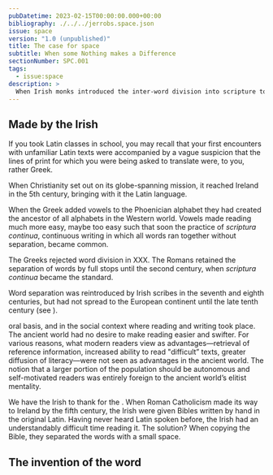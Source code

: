 ```yaml
---
pubDatetime: 2023-02-15T00:00:00.000+00:00
bibliography: ./../../jerrobs.space.json
issue: space
version: "1.0 (unpublished)"
title: The case for space
subtitle: When some Nothing makes a Difference
sectionNumber: SPC.001
tags:
  - issue:space
description: >
  When Irish monks introduced the inter-word division into scripture to make the word of the Christian God more readable, they showed what could be done with a little nothing.
---
```


## Made by the Irish

If you took Latin classes in school, you may recall that your first encounters with unfamiliar Latin texts were accompanied by a vague suspicion that the lines of print for which you were being asked to translate were, to you, rather Greek.

When Christianity set out on its globe-spanning mission, it reached Ireland in the 5th century, bringing with it the Latin language.

When the Greek added vowels to the Phoenician alphabet they had created the ancestor of all alphabets in the Western world. Vowels made reading much more easy, maybe too easy such that soon the practice of _scriptura continua_, continuous writing in which all words ran together without separation, became common.

The Greeks rejected word division in XXX. The Romans retained the separation of words by full stops until the second century, when _scriptura continua_ became the standard.

Word separation was reintroduced by Irish scribes in the seventh and eighth centuries, but had not spread to the European continent until the late tenth century (see <bib-ref cite-key="saenger__1997__space" />).

oral basis, and in the social context where reading and writing took place. The ancient world had no desire to make reading easier and swifter. For various reasons, what modern readers view as advantages—retrieval of reference information, increased ability to read "difficult” texts, greater diffusion of literacy—were not seen as advantages in the ancient world. The notion that a larger portion of the population should be autonomous and self-motivated readers was entirely foreign to the ancient world’s elitist mentality.

We have the Irish to thank for the . When Roman Catholicism made its way to Ireland by the fifth century, the Irish were given Bibles written by hand in the original Latin. Having never heard Latin spoken before, the Irish had an understandably difficult time reading it. The solution? When copying the Bible, they separated the words with a small space.

## The invention of the word
